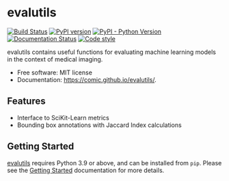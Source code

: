 # evalutils

[![Build Status](https://github.com/comic/evalutils/workflows/CI/badge.svg?branch=main)](https://github.com/comic/evalutils/actions?query=workflow%3ACI+branch%3Amain)
[![PyPI version](https://badge.fury.io/py/evalutils.svg)](https://badge.fury.io/py/evalutils)
[![PyPI - Python Version](https://img.shields.io/pypi/pyversions/evalutils)](https://pypi.org/project/evalutils/)
[![Documentation Status](https://img.shields.io/badge/docs-passing-4a4c4c1.svg)](https://comic.github.io/evalutils/)
[![Code style](https://img.shields.io/badge/code%20style-black-000000.svg)](https://github.com/ambv/black)

evalutils contains useful functions for evaluating machine learning models in the context of medical imaging.

  - Free software: MIT license
  - Documentation: <https://comic.github.io/evalutils/>.

## Features

  - Interface to SciKit-Learn metrics
  - Bounding box annotations with Jaccard Index calculations

## Getting Started

[evalutils](https://github.com/comic/evalutils) requires Python 3.9 or above, and can be installed from `pip`.
Please see the [Getting Started](https://comic.github.io/evalutils/usage.html) documentation for more details.
